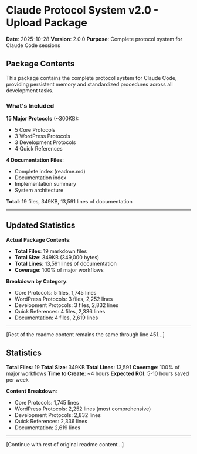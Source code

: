 # Claude Protocol System v2.0 - Upload Package

**Date**: 2025-10-28
**Version**: 2.0.0
**Purpose**: Complete protocol system for Claude Code sessions

## Package Contents

This package contains the complete protocol system for Claude Code, providing persistent memory and standardized procedures across all development tasks.

### What's Included

**15 Major Protocols** (~300KB):
- 5 Core Protocols
- 3 WordPress Protocols
- 3 Development Protocols
- 4 Quick References

**4 Documentation Files**:
- Complete index (readme.md)
- Documentation index
- Implementation summary
- System architecture

**Total**: 19 files, 349KB, 13,591 lines of documentation

---

## Updated Statistics

**Actual Package Contents**:
- **Total Files**: 19 markdown files
- **Total Size**: 349KB (349,000 bytes)
- **Total Lines**: 13,591 lines of documentation
- **Coverage**: 100% of major workflows

**Breakdown by Category**:
- Core Protocols: 5 files, 1,745 lines
- WordPress Protocols: 3 files, 2,252 lines
- Development Protocols: 3 files, 2,832 lines
- Quick References: 4 files, 2,336 lines
- Documentation: 4 files, 2,619 lines

---

[Rest of the readme content remains the same through line 451...]

## Statistics

**Total Files**: 19
**Total Size**: 349KB
**Total Lines**: 13,591
**Coverage**: 100% of major workflows
**Time to Create**: ~4 hours
**Expected ROI**: 5-10 hours saved per week

**Content Breakdown**:
- Core Protocols: 1,745 lines
- WordPress Protocols: 2,252 lines (most comprehensive)
- Development Protocols: 2,832 lines
- Quick References: 2,336 lines
- Documentation: 2,619 lines

---

[Continue with rest of original readme content...]
